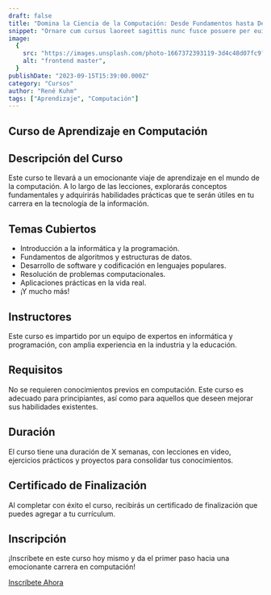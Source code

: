 ```yaml
---
draft: false
title: "Domina la Ciencia de la Computación: Desde Fundamentos hasta Desarrollo Avanzado"
snippet: "Ornare cum cursus laoreet sagittis nunc fusce posuere per euismod dis vehicula a, semper fames lacus maecenas dictumst pulvinar neque enim non potenti. Torquent hac sociosqu eleifend potenti."
image:
  {
    src: "https://images.unsplash.com/photo-1667372393119-3d4c48d07fc9?&fit=crop&w=430&h=240",
    alt: "frontend master",
  }
publishDate: "2023-09-15T15:39:00.000Z"
category: "Cursos"
author: "René Kuhm"
tags: ["Aprendizaje", "Computación"]
---
```


## Curso de Aprendizaje en Computación

## Descripción del Curso

Este curso te llevará a un emocionante viaje de aprendizaje en el mundo de la computación. A lo largo de las lecciones, explorarás conceptos fundamentales y adquirirás habilidades prácticas que te serán útiles en tu carrera en la tecnología de la información.

## Temas Cubiertos

- Introducción a la informática y la programación.
- Fundamentos de algoritmos y estructuras de datos.
- Desarrollo de software y codificación en lenguajes populares.
- Resolución de problemas computacionales.
- Aplicaciones prácticas en la vida real.
- ¡Y mucho más!

## Instructores

Este curso es impartido por un equipo de expertos en informática y programación, con amplia experiencia en la industria y la educación.

## Requisitos

No se requieren conocimientos previos en computación. Este curso es adecuado para principiantes, así como para aquellos que deseen mejorar sus habilidades existentes.

## Duración

El curso tiene una duración de X semanas, con lecciones en video, ejercicios prácticos y proyectos para consolidar tus conocimientos.

## Certificado de Finalización

Al completar con éxito el curso, recibirás un certificado de finalización que puedes agregar a tu currículum.

## Inscripción

¡Inscríbete en este curso hoy mismo y da el primer paso hacia una emocionante carrera en computación!

[Inscríbete Ahora](https://ejemplo.com/enlace-de-inscripcion)
